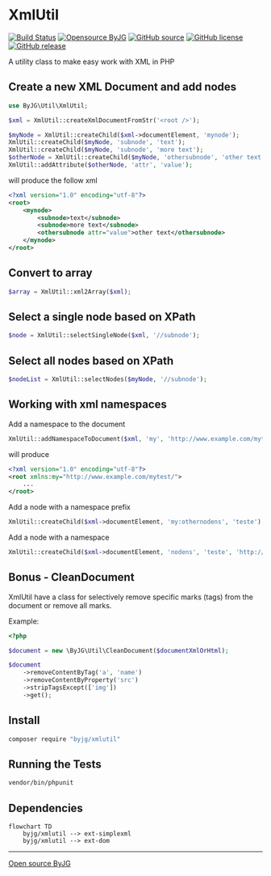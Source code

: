 # XmlUtil

[![Build Status](https://github.com/byjg/php-xmlutil/actions/workflows/phpunit.yml/badge.svg?branch=master)](https://github.com/byjg/php-xmlutil/actions/workflows/phpunit.yml)
[![Opensource ByJG](https://img.shields.io/badge/opensource-byjg-success.svg)](http://opensource.byjg.com)
[![GitHub source](https://img.shields.io/badge/Github-source-informational?logo=github)](https://github.com/byjg/php-xmlutil/)
[![GitHub license](https://img.shields.io/github/license/byjg/php-xmlutil.svg)](https://opensource.byjg.com/opensource/licensing.html)
[![GitHub release](https://img.shields.io/github/release/byjg/php-xmlutil.svg)](https://github.com/byjg/php-xmlutil/releases/)

A utility class to make easy work with XML in PHP

## Create a new XML Document and add nodes

```php
use ByJG\Util\XmlUtil;

$xml = XmlUtil::createXmlDocumentFromStr('<root />');

$myNode = XmlUtil::createChild($xml->documentElement, 'mynode');
XmlUtil::createChild($myNode, 'subnode', 'text');
XmlUtil::createChild($myNode, 'subnode', 'more text');
$otherNode = XmlUtil::createChild($myNode, 'othersubnode', 'other text');
XmlUtil::addAttribute($otherNode, 'attr', 'value');
```

will produce the follow xml

```xml
<?xml version="1.0" encoding="utf-8"?>
<root>
    <mynode>
        <subnode>text</subnode>
        <subnode>more text</subnode>
        <othersubnode attr="value">other text</othersubnode>
    </mynode>
</root>
```

## Convert to array

```php
$array = XmlUtil::xml2Array($xml);
```

## Select a single node based on XPath

```php
$node = XmlUtil::selectSingleNode($xml, '//subnode');
```

## Select all nodes based on XPath

```php
$nodeList = XmlUtil::selectNodes($myNode, '//subnode');
```

## Working with xml namespaces

Add a namespace to the document

```php
XmlUtil::addNamespaceToDocument($xml, 'my', 'http://www.example.com/mytest/');
```

will produce

```xml
<?xml version="1.0" encoding="utf-8"?>
<root xmlns:my="http://www.example.com/mytest/"> 
    ...
</root>
``````

Add a node with a namespace prefix

```php
XmlUtil::createChild($xml->documentElement, 'my:othernodens', 'teste');
```

Add a node with a namespace

```php
XmlUtil::createChild($xml->documentElement, 'nodens', 'teste', 'http://www.example.com/mytest/');
```

## Bonus - CleanDocument

XmlUtil have a class for selectively remove specific marks (tags)
from the document or remove all marks.

Example:

```php
<?php

$document = new \ByJG\Util\CleanDocument($documentXmlOrHtml);

$document
    ->removeContentByTag('a', 'name')
    ->removeContentByProperty('src')
    ->stripTagsExcept(['img'])
    ->get();

```

## Install

```bash
composer require "byjg/xmlutil"
```

## Running the Tests

```bash
vendor/bin/phpunit
```

## Dependencies

```mermaid
flowchart TD
    byjg/xmlutil --> ext-simplexml
    byjg/xmlutil --> ext-dom
```


----
[Open source ByJG](http://opensource.byjg.com)